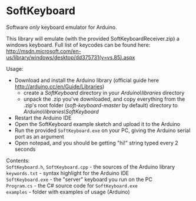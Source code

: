 SoftKeyboard
=============

Software _only_ keyboard emulator for Arduino.

This library will emulate (with the provided SoftKeyboardReceiver.zip) a windows keyboard. Full list of keycodes can be found here:
http://msdn.microsoft.com/en-us/library/windows/desktop/dd375731(v=vs.85).aspx

Usage:
* Download and install the Arduino library (official guide here http://arduino.cc/en/Guide/Libraries)
  * create a _SoftKeyboard_ directory in your _Arduino\libraries_ directory
  * unpack the .zip you've downloaded, and copy everything from the .zip's root folder (_soft-keyboard-master_ by default) directory to _Arduino\libraries\SoftKeyboard_
* Restart the Arduino IDE
* Open the SoftKeyboard example sketch and upload it to the Arduino
* Run the provided `SoftKeyboard.exe` on your PC, giving the Arduino serial port as an argument
* Open notepad, and you should be getting "hi!" string typed every 2 seconds


Contents:<br>
`SoftKeyboard.h`, `SoftKeyboard.cpp` - the sources of the Arduino library<br>
`keywords.txt` - syntax highlight for the Arduino IDE<br>
`SoftKeyboard.exe` - the "server" keyboard you run on the PC<br>
`Program.cs` - the C# source code for `SoftKeyboard.exe`<br>
`examples` - folder with examples of usage (Arduino)
